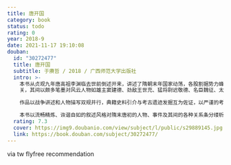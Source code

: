 ```yaml
---
title: 唐开国
category: book
status: todo
rating: 0
year: 2018-9
date: 2021-11-17 19:10:08
douban:
  id: "30272477"
  title: 唐开国
  subtitle: 于赓哲 / 2018 / 广西师范大学出版社
  intro: >-
    本书从贞观九年唐高祖李渊临去世前倒述开来，讲述了隋朝末年国家动荡，各股割据势力蜂拥而起逐鹿中原的故事。故事以大唐王朝的缔造者李渊为核心，以其与各方豪强势力在争斗中此消彼长的较量为半径展开叙述。从并州风云至太原起兵，从东征屈突通到西败薛举，从瓦解李密的瓦岗军一直到决战虎牢
    关，其间以颇多笔墨对风云人物如雄主窦建德、劲敌王世充、猛将尉迟敬德、名臣魏征、太子建成、秦王世民、齐王元吉等进行了细致入微的摹写。

    作品以战争讲述和人物描写双规并行，典籍史料引介与考古遗迹发掘互为佐证，以严谨的考据、周密的推演讲述了诸多被大家误解误读的历史史实，如所谓的“晋阳宫逼宫”事件之始末，如“十三棍僧救唐王”之史实真相，以及对其中各路人马之间犬牙交错的利益牵扯，各方势力之间变幻不定的矛盾冲突的梳理，对从豪强争霸战争到王朝建立之后，缘何会出现兄弟萧墙的“玄武门事变”的解读。上述颇具争议的历史疑点在于赓哲教授条分缕析的讲述中逐一浮出水面，变得具体而清晰。

    本书以流畅精炼、诙谐自如的叙述风格对隋末唐初的人物、事件及其间的各种关系条分缕析地耙梳与解读，以无限接近历史真相的态度为读者客观再现了波谲云诡又真实饱满的唐朝开国历史。
  rating: 7.3
  cover: https://img9.doubanio.com/view/subject/l/public/s29889145.jpg
  link: https://book.douban.com/subject/30272477/
---
```


via tw flyfree recommendation 
